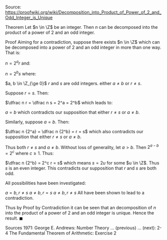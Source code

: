 # 

Source: https://proofwiki.org/wiki/Decomposition_into_Product_of_Power_of_2_and_Odd_Integer_is_Unique

Theorem
Let $n \in \Z$ be an integer.
Then $n$ can be decomposed into the product of a power of $2$ and an odd integer.


Proof
Aiming for a contradiction, suppose there exists $n \in \Z$ which can be decomposed into a power of $2$ and an odd integer in more than one way.
That is:

$n = 2^a r$
and:

$n = 2^b s$
where:

$a, b \in \Z_{\ge 0}$
$r$ and $s$ are odd integers.
either $a \ne b$ or $r \ne s$.

Suppose $r = s$.
Then:

$\dfrac n r = \dfrac n s = 2^a = 2^b$
which leads to:

$a = b$
which contradicts our supposition that either $r \ne s$ or $a \ne b$.

Similarly, suppose $a = b$.
Then:

$\dfrac n {2^a} = \dfrac n {2^b} = r = s$
which also contradicts our supposition that either $r \ne s$ or $a \ne b$.

Thus both $r \ne s$ and $a \ne b$.
Without loss of generality, let $a > b$.
Then $2^{a - b} = 2^c$ where $c \ge 1$.
Thus:

$\dfrac n {2^b} = 2^c r = s$
which means $s = 2 u$ for some $u \in \Z$.
Thus $s$ is an even integer.
This contradicts our supposition that $r$ and $s$ are both odd.

All possibilities have been investigated:

$a = b, r \ne s$
$a \ne b, r = s$
$a \ne b, r \ne s$
All have been shown to lead to a contradiction.

Thus by Proof by Contradiction it can be seen that an decomposition of $n$ into the product of a power of $2$ and an odd integer is unique.
Hence the result.
$\blacksquare$


Sources
1971: George E. Andrews: Number Theory ... (previous) ... (next): $\text {2-4}$ The Fundamental Theorem of Arithmetic: Exercise $2$




